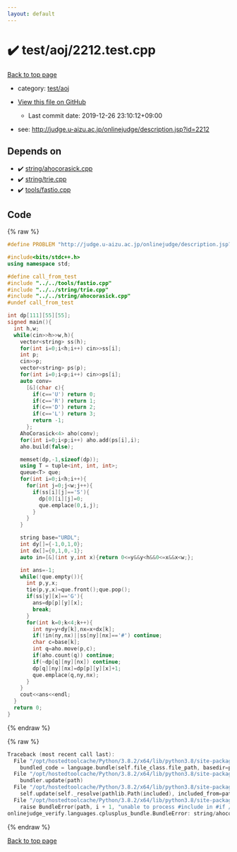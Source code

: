 ```yaml
---
layout: default
---
```


<!-- mathjax config similar to math.stackexchange -->
<script type="text/javascript" async
  src="https://cdnjs.cloudflare.com/ajax/libs/mathjax/2.7.5/MathJax.js?config=TeX-MML-AM_CHTML">
</script>
<script type="text/x-mathjax-config">
  MathJax.Hub.Config({
    TeX: { equationNumbers: { autoNumber: "AMS" }},
    tex2jax: {
      inlineMath: [ ['$','$'] ],
      processEscapes: true
    },
    "HTML-CSS": { matchFontHeight: false },
    displayAlign: "left",
    displayIndent: "2em"
  });
</script>

<script type="text/javascript" src="https://cdnjs.cloudflare.com/ajax/libs/jquery/3.4.1/jquery.min.js"></script>
<script src="https://cdn.jsdelivr.net/npm/jquery-balloon-js@1.1.2/jquery.balloon.min.js" integrity="sha256-ZEYs9VrgAeNuPvs15E39OsyOJaIkXEEt10fzxJ20+2I=" crossorigin="anonymous"></script>
<script type="text/javascript" src="../../../assets/js/copy-button.js"></script>
<link rel="stylesheet" href="../../../assets/css/copy-button.css" />


# :heavy_check_mark: test/aoj/2212.test.cpp

<a href="../../../index.html">Back to top page</a>

* category: <a href="../../../index.html#0d0c91c0cca30af9c1c9faef0cf04aa9">test/aoj</a>
* <a href="{{ site.github.repository_url }}/blob/master/test/aoj/2212.test.cpp">View this file on GitHub</a>
    - Last commit date: 2019-12-26 23:10:12+09:00


* see: <a href="http://judge.u-aizu.ac.jp/onlinejudge/description.jsp?id=2212">http://judge.u-aizu.ac.jp/onlinejudge/description.jsp?id=2212</a>


## Depends on

* :heavy_check_mark: <a href="../../../library/string/ahocorasick.cpp.html">string/ahocorasick.cpp</a>
* :heavy_check_mark: <a href="../../../library/string/trie.cpp.html">string/trie.cpp</a>
* :heavy_check_mark: <a href="../../../library/tools/fastio.cpp.html">tools/fastio.cpp</a>


## Code

<a id="unbundled"></a>
{% raw %}
```cpp
#define PROBLEM "http://judge.u-aizu.ac.jp/onlinejudge/description.jsp?id=2212"

#include<bits/stdc++.h>
using namespace std;

#define call_from_test
#include "../../tools/fastio.cpp"
#include "../../string/trie.cpp"
#include "../../string/ahocorasick.cpp"
#undef call_from_test

int dp[111][55][55];
signed main(){
  int h,w;
  while(cin>>h>>w,h){
    vector<string> ss(h);
    for(int i=0;i<h;i++) cin>>ss[i];
    int p;
    cin>>p;
    vector<string> ps(p);
    for(int i=0;i<p;i++) cin>>ps[i];
    auto conv=
      [&](char c){
        if(c=='U') return 0;
        if(c=='R') return 1;
        if(c=='D') return 2;
        if(c=='L') return 3;
        return -1;
      };
    AhoCorasick<4> aho(conv);
    for(int i=0;i<p;i++) aho.add(ps[i],i);
    aho.build(false);

    memset(dp,-1,sizeof(dp));
    using T = tuple<int, int, int>;
    queue<T> que;
    for(int i=0;i<h;i++){
      for(int j=0;j<w;j++){
        if(ss[i][j]=='S'){
          dp[0][i][j]=0;
          que.emplace(0,i,j);
        }
      }
    }

    string base="URDL";
    int dy[]={-1,0,1,0};
    int dx[]={0,1,0,-1};
    auto in=[&](int y,int x){return 0<=y&&y<h&&0<=x&&x<w;};

    int ans=-1;
    while(!que.empty()){
      int p,y,x;
      tie(p,y,x)=que.front();que.pop();
      if(ss[y][x]=='G'){
        ans=dp[p][y][x];
        break;
      }
      for(int k=0;k<4;k++){
        int ny=y+dy[k],nx=x+dx[k];
        if(!in(ny,nx)||ss[ny][nx]=='#') continue;
        char c=base[k];
        int q=aho.move(p,c);
        if(aho.count(q)) continue;
        if(~dp[q][ny][nx]) continue;
        dp[q][ny][nx]=dp[p][y][x]+1;
        que.emplace(q,ny,nx);
      }
    }
    cout<<ans<<endl;
  }
  return 0;
}

```
{% endraw %}

<a id="bundled"></a>
{% raw %}
```cpp
Traceback (most recent call last):
  File "/opt/hostedtoolcache/Python/3.8.2/x64/lib/python3.8/site-packages/onlinejudge_verify/docs.py", line 340, in write_contents
    bundled_code = language.bundle(self.file_class.file_path, basedir=pathlib.Path.cwd())
  File "/opt/hostedtoolcache/Python/3.8.2/x64/lib/python3.8/site-packages/onlinejudge_verify/languages/cplusplus.py", line 68, in bundle
    bundler.update(path)
  File "/opt/hostedtoolcache/Python/3.8.2/x64/lib/python3.8/site-packages/onlinejudge_verify/languages/cplusplus_bundle.py", line 282, in update
    self.update(self._resolve(pathlib.Path(included), included_from=path))
  File "/opt/hostedtoolcache/Python/3.8.2/x64/lib/python3.8/site-packages/onlinejudge_verify/languages/cplusplus_bundle.py", line 281, in update
    raise BundleError(path, i + 1, "unable to process #include in #if / #ifdef / #ifndef other than include guards")
onlinejudge_verify.languages.cplusplus_bundle.BundleError: string/ahocorasick.cpp: line 6: unable to process #include in #if / #ifdef / #ifndef other than include guards

```
{% endraw %}

<a href="../../../index.html">Back to top page</a>


